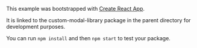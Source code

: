 This example was bootstrapped with [Create React App](https://github.com/facebook/create-react-app).

It is linked to the custom-modal-library package in the parent directory for development purposes.

You can run `npm install` and then `npm start` to test your package.
